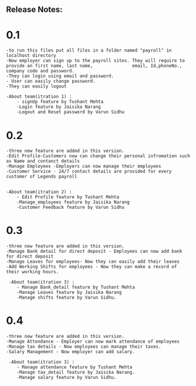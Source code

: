 ## Release Notes:

# 0.1
    -to run this files put all files in a folder named "payroll" in localhost directory
    -Now employer can sign up to the payroll sites. They will require to provide an first name, last name,               email, Id,phoneNo., company code and password.
    -They can login using email and password.
    - User can easily change password.
    -They can easily logout

    -About team(itration 1) :
        - signUp feature by Tushant Mehta
        -Login feature by Jaisika Narang
        -Logout and Reset password by Varun Sidhu


# 0.2
    -three new feature are added in this version.
    -Edit Profile-Customers now can change their personal infromation such as Name and contanct details
    -Manage Employees -Employers can now manage their employees
    -Customer Service - 24/7 contact details are provided for every customer of Legends payroll


    -About team(itration 2) :
        - Edit Profile feature by Tushant Mehta
        -Manage_employees feature by Jaisika Narang
        -Customer Feedback feature by Varun Sidhu



# 0.3 
    -three new feature are added in this version.
    -Manage Bank detail for direct deposit - Employees can now add bank for direct deposit
    -Manage Leaves for employees- Now they can easily add their leaves
    -Add Working Shifts for employees - Now they can make a record of their working hours.

     -About team(itration 3) :
        - Manage Bank_detail feature by Tushant Mehta
        -Manage Leaves feature by Jaisika Narang
        -Manage shifts feature by Varun Sidhu.


# 0.4
    -three new feature are added in this version.
    -Manage Attendance - Employer can now mark attendance of employees
    -Manage tax details - Now employees can manage their taxes.
    -Salary Management - Now employer can add salary.

     -About team(itration 3) :
        - Manage attendance feature by Tushant Mehta
        -Manage tax_detail feature by Jaisika Narang.
        -Manage salary feature by Varun Sidhu.
